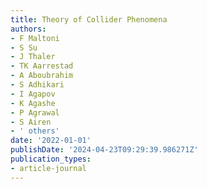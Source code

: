 ```yaml
---
title: Theory of Collider Phenomena
authors:
- F Maltoni
- S Su
- J Thaler
- TK Aarrestad
- A Aboubrahim
- S Adhikari
- I Agapov
- K Agashe
- P Agrawal
- S Airen
- ' others'
date: '2022-01-01'
publishDate: '2024-04-23T09:29:39.986271Z'
publication_types:
- article-journal
---
```


